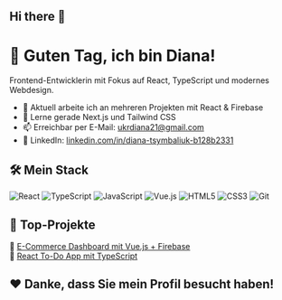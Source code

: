 ## Hi there 👋
# 👋 Guten Tag, ich bin Diana!

Frontend-Entwicklerin mit Fokus auf React, TypeScript und modernes Webdesign.

- 🔭 Aktuell arbeite ich an mehreren Projekten mit React & Firebase
- 🌱 Lerne gerade Next.js und Tailwind CSS
- 📫 Erreichbar per E-Mail: ukrdiana21@gmail.com
- 💼 LinkedIn: [linkedin.com/in/diana-tsymbaliuk-b128b2331](https://www.linkedin.com/in/diana-tsymbaliuk-b128b2331)

## 🛠 Mein Stack

![React](https://img.shields.io/badge/-React-61DAFB?logo=react&logoColor=white)
![TypeScript](https://img.shields.io/badge/-TypeScript-007acc?logo=typescript&logoColor=white)
![JavaScript](https://img.shields.io/badge/-JavaScript-f7df1e?logo=javascript&logoColor=black)
![Vue.js](https://img.shields.io/badge/-Vue.js-42b883?logo=vue.js&logoColor=white)
![HTML5](https://img.shields.io/badge/-HTML5-e34c26?logo=html5&logoColor=white)
![CSS3](https://img.shields.io/badge/-CSS3-1572b6?logo=css3&logoColor=white)
![Git](https://img.shields.io/badge/-Git-f05032?logo=git&logoColor=white)

## 📌 Top-Projekte

🔗 [E-Commerce Dashboard mit Vue.js + Firebase](https://github.com/Diana18881/ecommerce-dashboard)  
🔗 [React To-Do App mit TypeScript](https://github.com/Diana18881/react-todo)

## ❤️ Danke, dass Sie mein Profil besucht haben!
<!--
**Diana18881/Diana18881** is a ✨ _special_ ✨ repository because its `README.md` (this file) appears on your GitHub profile.

Here are some ideas to get you started:

- 🔭 I’m currently working on ...
- 🌱 I’m currently learning ...
- 👯 I’m looking to collaborate on ...
- 🤔 I’m looking for help with ...
- 💬 Ask me about ...
- 📫 How to reach me: ...
- 😄 Pronouns: ...
- ⚡ Fun fact: ...
-->
